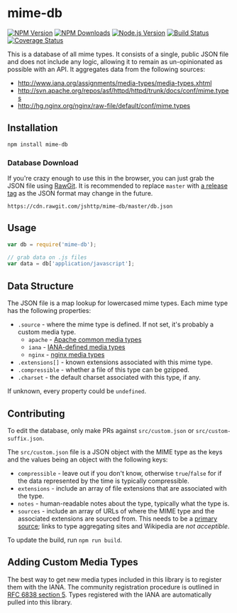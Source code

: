 # mime-db

[![NPM Version][npm-version-image]][npm-url] [![NPM Downloads][npm-downloads-image]][npm-url]
[![Node.js Version][node-image]][node-url] [![Build Status][travis-image]][travis-url]
[![Coverage Status][coveralls-image]][coveralls-url]

This is a database of all mime types. It consists of a single, public JSON file and does not include any logic, allowing
it to remain as un-opinionated as possible with an API. It aggregates data from the following sources:

- http://www.iana.org/assignments/media-types/media-types.xhtml
- http://svn.apache.org/repos/asf/httpd/httpd/trunk/docs/conf/mime.types
- http://hg.nginx.org/nginx/raw-file/default/conf/mime.types

## Installation

```bash
npm install mime-db
```

### Database Download

If you're crazy enough to use this in the browser, you can just grab the JSON file using [RawGit](https://rawgit.com/).
It is recommended to replace `master` with [a release tag](https://github.com/jshttp/mime-db/tags) as the JSON format
may change in the future.

```
https://cdn.rawgit.com/jshttp/mime-db/master/db.json
```

## Usage

```js
var db = require('mime-db');

// grab data on .js files
var data = db['application/javascript'];
```

## Data Structure

The JSON file is a map lookup for lowercased mime types. Each mime type has the following properties:

- `.source` - where the mime type is defined. If not set, it's probably a custom media type.
  - `apache` - [Apache common media types](http://svn.apache.org/repos/asf/httpd/httpd/trunk/docs/conf/mime.types)
  - `iana` - [IANA-defined media types](http://www.iana.org/assignments/media-types/media-types.xhtml)
  - `nginx` - [nginx media types](http://hg.nginx.org/nginx/raw-file/default/conf/mime.types)
- `.extensions[]` - known extensions associated with this mime type.
- `.compressible` - whether a file of this type can be gzipped.
- `.charset` - the default charset associated with this type, if any.

If unknown, every property could be `undefined`.

## Contributing

To edit the database, only make PRs against `src/custom.json` or `src/custom-suffix.json`.

The `src/custom.json` file is a JSON object with the MIME type as the keys and the values being an object with the
following keys:

- `compressible` - leave out if you don't know, otherwise `true`/`false` for if the data represented by the time is
  typically compressible.
- `extensions` - include an array of file extensions that are associated with the type.
- `notes` - human-readable notes about the type, typically what the type is.
- `sources` - include an array of URLs of where the MIME type and the associated extensions are sourced from. This needs
  to be a [primary source](https://en.wikipedia.org/wiki/Primary_source); links to type aggregating sites and Wikipedia
  are _not acceptible_.

To update the build, run `npm run build`.

## Adding Custom Media Types

The best way to get new media types included in this library is to register them with the IANA. The community
registration procedure is outlined in [RFC 6838 section 5](http://tools.ietf.org/html/rfc6838#section-5). Types
registered with the IANA are automatically pulled into this library.

[npm-version-image]: https://img.shields.io/npm/v/mime-db.svg
[npm-downloads-image]: https://img.shields.io/npm/dm/mime-db.svg
[npm-url]: https://npmjs.org/package/mime-db
[travis-image]: https://img.shields.io/travis/jshttp/mime-db/master.svg
[travis-url]: https://travis-ci.org/jshttp/mime-db
[coveralls-image]: https://img.shields.io/coveralls/jshttp/mime-db/master.svg
[coveralls-url]: https://coveralls.io/r/jshttp/mime-db?branch=master
[node-image]: https://img.shields.io/node/v/mime-db.svg
[node-url]: https://nodejs.org/en/download/
